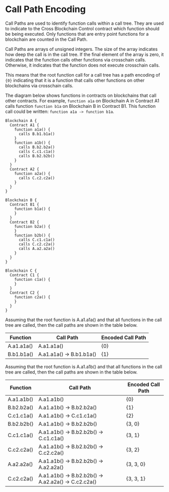 # Call Path Encoding

Call Paths are used to identify function calls within a call tree. They
are used to indicate to the Cross Blockchain Control contract which
function should be being executed. Only functions that are entry point functions
for a blockchain are counted in the Call Path.

Call Paths are arrays of unsigned integers. The size of the array indicates
how deep the call is in the call tree. If the final element of the array 
is zero, it indicates that the function calls other functions via crosschain calls. 
Otherwise, it indicates that the function does not execute crosschain calls.

This means that the root function call for a call tree has a path encoding of ```{0}```
indicating that it is a function that calls other functions on other blockchains 
via crosschain calls. 

The diagram below shows functions in contracts on blockchains that call 
other contracts. For example, ```function a1a``` on Blockchain A in 
Contract A1 calls function ```function b1a```  on Blockchain B in
Contract B1. This function call could be written: ```function a1a -> function b1a```.

```text
Blockchain A {
  Contract A1 {
    function a1a() {
      calls B.b1.b1a()
    }
    function a1b() {
      calls B.b2.b2a()
      calls C.c1.c1a()
      calls B.b2.b2b()
    }
  }
  Contract A2 {
    function a2a() {
      calls C.c2.c2a()
    }
  }
}

Blockchain B {
  Contract B1 {
    function b1a() {
    }
  }
  Contract B2 {
    function b2a() {
    }
    function b2b() {
      calls C.c1.c1a()
      calls C.c2.c2a()
      calls A.a2.a2a()
    }
  }
}

Blockchain C {
  Contract C1 {
    function c1a() {
    }
  }
  Contract C2 {
    function c2a() {
    }
  }
}

```

Assuming that the root function is A.a1.a1a() and that all functions in the call tree
are called, then the call paths are shown in the table below.

| Function   | Call Path             | Encoded Call Path |
| ---------- | --------------------- | --- |
| A.a1.a1a() | A.a1.a1a()            | {0}       |
| B.b1.b1a() | A.a1.a1a() -> B.b1.b1a() | {1}   |

Assuming that the root function is A.a1.a1b() and that all functions in the call tree 
are called, then the call paths are shown in the table below.

| Function   | Call Path             | Encoded Call Path |
| ---------- | --------------------- | --- |
| A.a1.a1b() | A.a1.a1b()            | {0}       |
| B.b2.b2a() | A.a1.a1b() -> B.b2.b2a() | {1}   |
| C.c1.c1a() | A.a1.a1b() -> C.c1.c1a() | {2}   |
| B.b2.b2b() | A.a1.a1b() -> B.b2.b2b() | {3, 0}   |
| C.c1.c1a() | A.a1.a1b() -> B.b2.b2b() -> C.c1.c1a()| {3, 1}  |
| C.c2.c2a() | A.a1.a1b() -> B.b2.b2b() -> C.c2.c2a()| {3, 2}  |
| A.a2.a2a() | A.a1.a1b() -> B.b2.b2b() -> A.a2.a2a() | {3, 3, 0}  |
| C.c2.c2a() | A.a1.a1b() -> B.b2.b2b() -> A.a2.a2a() -> C.c2.c2a()| {3, 3, 1}  |

